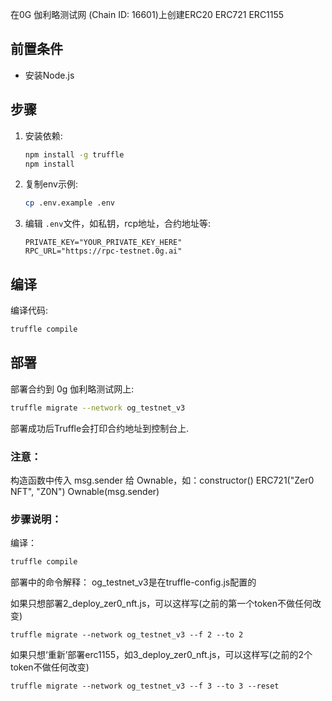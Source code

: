 
在0G 伽利略测试网 (Chain ID: 16601)上创建ERC20 ERC721 ERC1155

## 前置条件

*   安装Node.js

## 步骤

1.  安装依赖:
    ```bash
    npm install -g truffle
    npm install
    ```
2.  复制env示例:
    ```bash
    cp .env.example .env
    ```
3.  编辑 `.env`文件，如私钥，rcp地址，合约地址等:
    ```dotenv
    PRIVATE_KEY="YOUR_PRIVATE_KEY_HERE"
    RPC_URL="https://rpc-testnet.0g.ai"
    ```

## 编译

编译代码:

```bash
truffle compile
```

## 部署

部署合约到 0g 伽利略测试网上:

```bash
truffle migrate --network og_testnet_v3
```

部署成功后Truffle会打印合约地址到控制台上. 


### 注意：
构造函数中传入 msg.sender 给 Ownable，如：constructor() ERC721("Zer0 NFT", "Z0N") Ownable(msg.sender)

### 步骤说明：
编译：
```bash
truffle compile
```

部署中的命令解释：
og_testnet_v3是在truffle-config.js配置的

如果只想部署2_deploy_zer0_nft.js，可以这样写(之前的第一个token不做任何改变)
```
truffle migrate --network og_testnet_v3 --f 2 --to 2
```
如果只想‘重新’部署erc1155，如3_deploy_zer0_nft.js，可以这样写(之前的2个token不做任何改变)
```
truffle migrate --network og_testnet_v3 --f 3 --to 3 --reset
```


